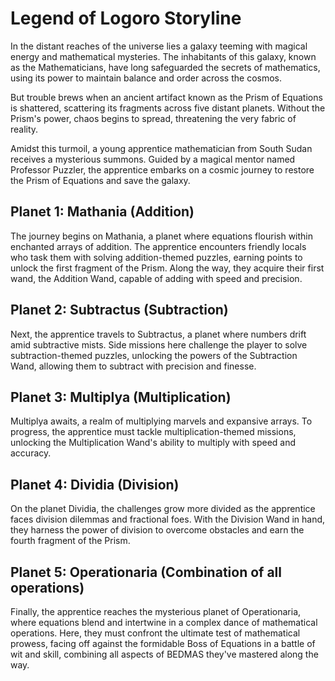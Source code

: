 # Legend of Logoro Storyline

In the distant reaches of the universe lies a galaxy teeming with magical energy and mathematical mysteries. The inhabitants of this galaxy, known as the Mathematicians, have long safeguarded the secrets of mathematics, using its power to maintain balance and order across the cosmos.

But trouble brews when an ancient artifact known as the Prism of Equations is shattered, scattering its fragments across five distant planets. Without the Prism's power, chaos begins to spread, threatening the very fabric of reality.

Amidst this turmoil, a young apprentice mathematician from South Sudan receives a mysterious summons. Guided by a magical mentor named Professor Puzzler, the apprentice embarks on a cosmic journey to restore the Prism of Equations and save the galaxy.

## Planet 1: Mathania (Addition)

The journey begins on Mathania, a planet where equations flourish within enchanted arrays of addition. The apprentice encounters friendly locals who task them with solving addition-themed puzzles, earning points to unlock the first fragment of the Prism. Along the way, they acquire their first wand, the Addition Wand, capable of adding with speed and precision.

## Planet 2: Subtractus (Subtraction)

Next, the apprentice travels to Subtractus, a planet where numbers drift amid subtractive mists. Side missions here challenge the player to solve subtraction-themed puzzles, unlocking the powers of the Subtraction Wand, allowing them to subtract with precision and finesse.

## Planet 3: Multiplya (Multiplication)

Multiplya awaits, a realm of multiplying marvels and expansive arrays. To progress, the apprentice must tackle multiplication-themed missions, unlocking the Multiplication Wand's ability to multiply with speed and accuracy.

## Planet 4: Dividia (Division)

On the planet Dividia, the challenges grow more divided as the apprentice faces division dilemmas and fractional foes. With the Division Wand in hand, they harness the power of division to overcome obstacles and earn the fourth fragment of the Prism.

## Planet 5: Operationaria (Combination of all operations)

Finally, the apprentice reaches the mysterious planet of Operationaria, where equations blend and intertwine in a complex dance of mathematical operations. Here, they must confront the ultimate test of mathematical prowess, facing off against the formidable Boss of Equations in a battle of wit and skill, combining all aspects of BEDMAS they've mastered along the way.
